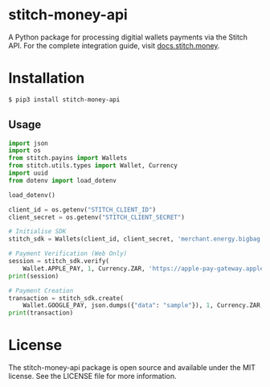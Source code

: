 # stitch-money-api
A Python package for processing digitial wallets payments via the Stitch API. 
For the complete integration guide, visit [docs.stitch.money](https://docs.stitch.money/payment-products/payins/wallets/integration-process).

# Installation

```bash
$ pip3 install stitch-money-api
```

## Usage

```python
import json
import os
from stitch.payins import Wallets
from stitch.utils.types import Wallet, Currency
import uuid
from dotenv import load_dotenv

load_dotenv()

client_id = os.getenv("STITCH_CLIENT_ID")
client_secret = os.getenv("STITCH_CLIENT_SECRET")

# Initialise SDK
stitch_sdk = Wallets(client_id, client_secret, 'merchant.energy.bigbag')

# Payment Verification (Web Only)
session = stitch_sdk.verify(
    Wallet.APPLE_PAY, 1, Currency.ZAR, 'https://apple-pay-gateway.apple.com/paymentservices/startSession', 'TAL', 'bigbag.money')
print(session)

# Payment Creation
transaction = stitch_sdk.create(
    Wallet.GOOGLE_PAY, json.dumps({"data": "sample"}), 1, Currency.ZAR, 'PythonSDK', str(uuid.uuid4()))
print(transaction)
```

# License

The stitch-money-api package is open source and available under the MIT license. See the LICENSE file for more information.